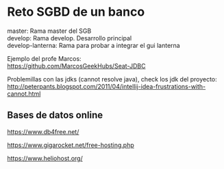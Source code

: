 # Reto SGBD de un banco

master: Rama master del SGB  
develop: Rama develop. Desarrollo principal  
develop-lanterna: Rama para probar a integrar el gui lanterna  

Ejemplo del profe Marcos:  
<https://github.com/MarcosGeekHubs/Seat-JDBC>

Problemillas con las jdks (cannot resolve java), check los jdk del proyecto:
<http://peterpants.blogspot.com/2011/04/intellij-idea-frustrations-with-cannot.html>


## Bases de datos online

<https://www.db4free.net/>

<https://www.gigarocket.net/free-hosting.php>

<https://www.heliohost.org/>


